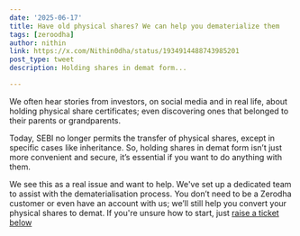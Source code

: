 ```yaml
---
date: '2025-06-17'
title: Have old physical shares? We can help you dematerialize them
tags: [zeroodha]
author: nithin
link: https://x.com/Nithin0dha/status/1934914488743985201
post_type: tweet
description: Holding shares in demat form...

---
```

We often hear stories from investors, on social media and in real life, about holding physical share certificates; even discovering ones that belonged to their parents or grandparents.

Today, SEBI no longer permits the transfer of physical shares, except in specific cases like inheritance. So, holding shares in demat form isn’t just more convenient and secure, it’s essential if you want to do anything with them.

We see this as a real issue and want to help. We've set up a dedicated team to assist with the dematerialisation process. You don’t need to be a Zerodha customer or even have an account with us; we’ll still help you convert your physical shares to demat. If you're unsure how to start, just [raise a ticket below](https://zerodha.com/dematerialise/)
